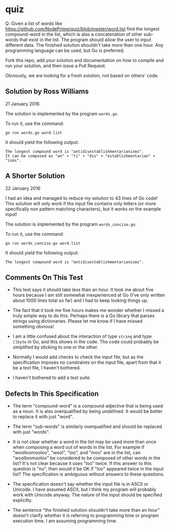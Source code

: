 # quiz


Q: Given a list of words like https://github.com/NodePrime/quiz/blob/master/word.list find the longest compound-word in the list, which is also a concatenation of other sub-words that exist in the list. The program should allow the user to input different data. The finished solution shouldn't take more than one hour. Any programming language can be used, but Go is preferred.


Fork this repo, add your solution and documentation on how to compile and run your solution, and then issue a Pull Request. 

Obviously, we are looking for a fresh solution, not based on others' code.


## Solution by Ross Williams

21 January 2016

The solution is implemented by the program `words.go`.

To run it, use the command:

    go run words.go word.list
    
It should yield the following output:

```
The longest compound word is "antidisestablishmentarianisms".
It can be composed as "an" + "ti" + "dis" + "establishmentarian" + "isms".
```

## A Shorter Solution

22 January 2016

I had an idea and managed to reduce my solution to 43 lines of Go code!
This solution will only work if the input file contains only letters
(or more specifically non pattern matching characters),
but it works on the example input!

The solution is implemented by the program `words_concise.go`.

To run it, use the command:

    go run words_concise.go word.list
    
It should yield the following output:

```
The longest compound word is "antidisestablishmentarianisms".
```

## Comments On This Test

* This test says it should take less than an hour. It took me about
five hours because I am still somewhat inexperienced at Go (I've only
written about 1000 lines total so far) and I had to keep looking things up.

* The fact that it took me five hours makes me wonder whether I missed
a truly simple way to do this. Perhaps there is a Go library that
parses strings using dictionaries. Please let me know if I have
missed something obvious!

* I am a little confused about the interaction of type `string` and
type `[]byte` in Go, and this shows in the code. The code could
probably be simplified by sticking to one or the other.

* Normally I would add checks to check the input file,
but as the specification imposes no constraints on the
input file, apart from that it be a text file, I haven't
bothered.

* I haven't bothered to add a test suite.

## Defects In This Specification

* The term "compound-word" is a compound adjective that is being used
as a noun. It is also overqualified by being undefined. It would be
better to replace it with just "word".

* The term "sub-words" is similarly overqualified and should be
replaced with just "words".

* It is not clear whether a word in the list may be used more than
once when composing a word out of words in the list. For example
if "woolloomooloo", "wool", "loo", and "moo" are in the list,
can "woolloomooloo" be considered to be composed of other words
in the list? It's not clear because it uses "loo" twice.
If this answer to this question is "no", then would it be OK
if "loo" appeared twice in the input list? The specification
is ambiguous without answers to these questions.

* The specification doesn't say whether the input file is in ASCII
or Unicode. I have assumed ASCII, but I think my program will probably
work with Unicode anyway. The nature of the input should be specified
explicitly.

* The sentence "the finished solution shouldn't take more than an hour"
doesn't clarify whether it is referring to programming time or program
execution time. I am assuming programming time.


